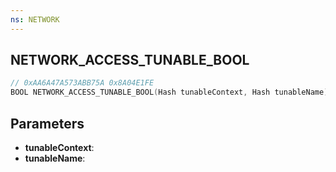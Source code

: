 ```yaml
---
ns: NETWORK
---
```

## NETWORK_ACCESS_TUNABLE_BOOL

```c
// 0xAA6A47A573ABB75A 0x8A04E1FE
BOOL NETWORK_ACCESS_TUNABLE_BOOL(Hash tunableContext, Hash tunableName);
```

## Parameters
* **tunableContext**:
* **tunableName**:
